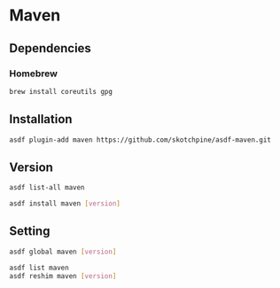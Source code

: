 # Maven

## Dependencies

### Homebrew

```sh
brew install coreutils gpg
```

## Installation

```sh
asdf plugin-add maven https://github.com/skotchpine/asdf-maven.git
```

## Version

```sh
asdf list-all maven
```

```sh
asdf install maven [version]
```

## Setting

```sh
asdf global maven [version]
```

```sh
asdf list maven
asdf reshim maven [version]
```
